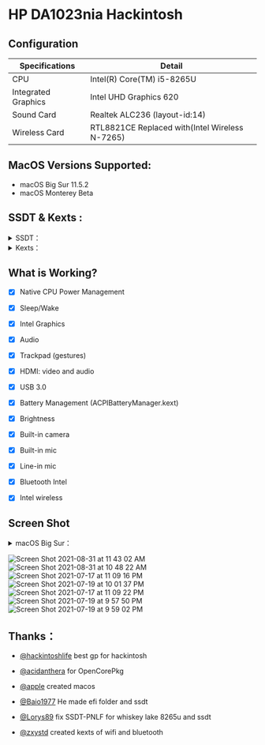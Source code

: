 

# HP DA1023nia Hackintosh

## Configuration

| Specifications      | Detail                       |
| ------------------- | ---------------------------- |
| CPU                 | Intel(R) Core(TM) i5-8265U   |
| Integrated Graphics | Intel UHD Graphics 620       |
| Sound Card          | Realtek ALC236 (layout-id:14) |
| Wireless Card       | RTL8821CE Replaced with(Intel Wireless N-7265)      |


## MacOS Versions Supported:

- macOS Big Sur 11.5.2
- macOS Monterey Beta

## SSDT & Kexts :
<details>  
<summary> SSDT：</summary> 

- `SSDT-ACAD`
- `SSDT-ALS0`
- `SSDT-AWAC`
- `SSDT-EC-USBX`
- `SSDT-GAUS`
- `SSDT-GPRW`
- `SSDT-MCHC`
- `SSDT-PLUG`
- `SSDT-PMCR`
- `SSDT-PNLF`
- `SSDT-SLPB`
- `SSDT-SRAM`
- `SSDT-TERM`
- `SSDT-UIAC`
- `SSDT-XOSI`
- `SSDT-XSPI`

</details> 

<details>  
<summary> Kexts：</summary>
 
- `Lilu.kext`
- `VirtualSMC.kext`(SMCLightSensor,SMCProcessor,SMCBatteryManager`disable`)
- `WhateverGreen.kext`
- `AppleALC.kext`
- `ECEnabler.kext`
- `CtlnaAHCIPort.kext`
- `HibernationFixup.kext`
- `RestrictEvents.kext`
- `VoodooPS2Controller.kext`
- `BrightnessKeys.kext`
- `VoodooRMI.kext`
- `VoodooSMBus.kext`
- `ACPIBatteryManager.kext`
- `AirportItlwm.kext`
- `BlueToolFixup.kext`(if you isntall mac os Monterey use this kext and delete `IntelBluetoothInjector.kext`)
- `IntelBluetoothFirmware.kext`
- `IntelBluetoothInjector.kext`
- `HoRNDIS.kext`
- `RealtekRTL8111.kext`
- `USBInjectAll.kext`
- `XHCI-unsupported.kext`
 
 
</details> 

## What is Working?

- [x] Native CPU Power Management
- [x] Sleep/Wake
- [x] Intel Graphics
- [x] Audio
- [x] Trackpad (gestures)
- [x] HDMI: video and audio
- [x] USB 3.0
- [x] Battery Management (ACPIBatteryManager.kext)
- [x] Brightness
- [x] Built-in camera
- [x] Built-in mic
- [x] Line-in mic
- [x] Bluetooth Intel
- [x] Intel wireless

 

## Screen Shot

<details>  
<summary> macOS Big Sur：</summary>
## Screen Shot


![Screen Shot 2021-08-31 at 11 43 02 AM](https://user-images.githubusercontent.com/35195176/131459358-450decf9-e3a9-4c92-af8f-6f9e449dbf58.png)
![Screen Shot 2021-08-31 at 10 48 22 AM](https://user-images.githubusercontent.com/35195176/131452081-4812a928-e014-4eb5-8e25-7303ae848981.png)
![Screen Shot 2021-07-17 at 11 09 16 PM](https://user-images.githubusercontent.com/35195176/126046637-82be6186-ce66-4f39-88b9-6b9069f3016d.png)
![Screen Shot 2021-07-19 at 10 01 37 PM](https://user-images.githubusercontent.com/35195176/126202033-154ae712-eb06-4125-b2df-a8f9835b8234.png)
![Screen Shot 2021-07-17 at 11 09 22 PM](https://user-images.githubusercontent.com/35195176/126046639-7fb97a70-28a6-49b3-bdc2-9a550e480792.png)
![Screen Shot 2021-07-19 at 9 57 50 PM](https://user-images.githubusercontent.com/35195176/126201610-3d16c481-d323-4741-b81b-1053b74ec9d8.png)
![Screen Shot 2021-07-19 at 9 59 02 PM](https://user-images.githubusercontent.com/35195176/126201784-4fd6274f-e3ce-4e57-b79b-cce944536331.png)
 
 
</details>

![Screen Shot 2021-08-31 at 11 43 02 AM](https://user-images.githubusercontent.com/35195176/131459358-450decf9-e3a9-4c92-af8f-6f9e449dbf58.png)
![Screen Shot 2021-08-31 at 10 48 22 AM](https://user-images.githubusercontent.com/35195176/131452081-4812a928-e014-4eb5-8e25-7303ae848981.png)
![Screen Shot 2021-07-17 at 11 09 16 PM](https://user-images.githubusercontent.com/35195176/126046637-82be6186-ce66-4f39-88b9-6b9069f3016d.png)
![Screen Shot 2021-07-19 at 10 01 37 PM](https://user-images.githubusercontent.com/35195176/126202033-154ae712-eb06-4125-b2df-a8f9835b8234.png)
![Screen Shot 2021-07-17 at 11 09 22 PM](https://user-images.githubusercontent.com/35195176/126046639-7fb97a70-28a6-49b3-bdc2-9a550e480792.png)
![Screen Shot 2021-07-19 at 9 57 50 PM](https://user-images.githubusercontent.com/35195176/126201610-3d16c481-d323-4741-b81b-1053b74ec9d8.png)
![Screen Shot 2021-07-19 at 9 59 02 PM](https://user-images.githubusercontent.com/35195176/126201784-4fd6274f-e3ce-4e57-b79b-cce944536331.png)


## Thanks：


- [@hackintoshlife](https://github.com/Hackintoshlifeit) best gp for hackintosh


- [@acidanthera](https://github.com/acidanthera/OpenCorePkg) for OpenCorePkg 


- [@apple](https://www.apple.com/) created macos 


- [@Baio1977](https://github.com/Baio1977) He made efi folder and ssdt


- [@Lorys89](https://github.com/Lorys89) fix SSDT-PNLF for whiskey lake 8265u and ssdt

 
- [@zxystd](https://github.com/OpenIntelWireless/itlwm) created kexts of wifi and bluetooth  

